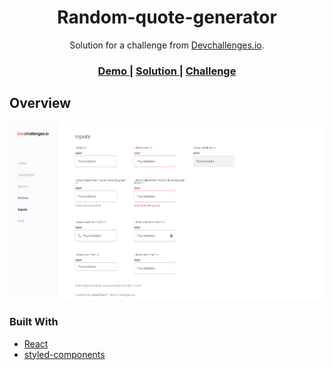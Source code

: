 <h1 align="center">
Random-quote-generator
</h1>

<div align="center">
   Solution for a challenge from  <a href="http://devchallenges.io" target="_blank">Devchallenges.io</a>.
</div>

<div align="center">
  <h3>
    <a href="https://random-quote-generator-rose.vercel.app/">
      Demo
    </a>
    <span> | </span>
    <a href="https://github.com/satellites7/Random-quote-generator">
      Solution
    </a>
    <span> | </span>
    <a href="https://github.com/satellites7/image/blob/main/random-quote-generator-rose.vercel.app_%20(1).png">
      Challenge
    </a>
  </h3>
</div>

<!-- TABLE OF CONTENTS -->

<!-- OVERVIEW -->

## Overview

![screenshot](https://github.com/satellites7/image/blob/main/buttons-and-inputs.onrender.com_buttons%20(1).png)



### Built With

<!-- This section should list any major frameworks that you built your project using. Here are a few examples.-->

- [React](https://reactjs.org/)
- [styled-components](https://styled-components.com/)



